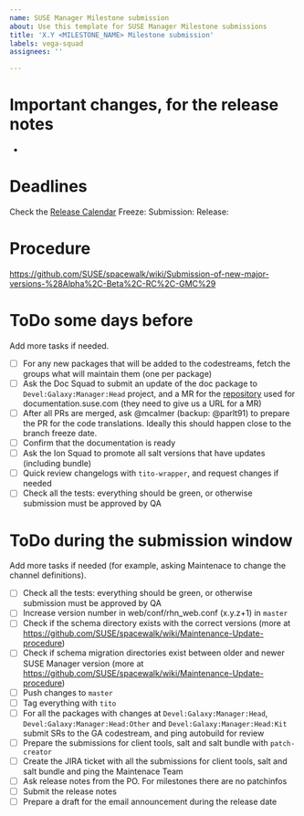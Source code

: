 ```yaml
---
name: SUSE Manager Milestone submission
about: Use this template for SUSE Manager Milestone submissions
title: 'X.Y <MILESTONE_NAME> Milestone submission'
labels: vega-squad
assignees: ''

---
```


# Important changes, for the release notes

- 

# Deadlines

Check the [Release Calendar](https://confluence.suse.com/display/SUSEMANAGER/Release+calendar)
Freeze: 
Submission: 
Release: 

# Procedure

https://github.com/SUSE/spacewalk/wiki/Submission-of-new-major-versions-%28Alpha%2C-Beta%2C-RC%2C-GMC%29

# ToDo some days before

Add more tasks if needed.

- [ ] For any new packages that will be added to the codestreams, fetch the groups what will maintain them (one per package)
- [ ] Ask the Doc Squad to submit an update of the doc package to `Devel:Galaxy:Manager:Head` project, and a MR for the [repository](https://gitlab.suse.de/susedoc/docserv-external-tree-suma) used for documentation.suse.com (they need to give us a URL for a MR)
- [ ] After all PRs are merged, ask @mcalmer (backup: @parlt91) to prepare the PR for the code translations. Ideally this should happen close to the branch freeze date.
- [ ] Confirm that the documentation is ready
- [ ] Ask the Ion Squad to promote all salt versions that have updates (including bundle)
- [ ] Quick review changelogs with `tito-wrapper`, and request changes if needed
- [ ] Check all the tests: everything should be green, or otherwise submission must be approved by QA

# ToDo during the submission window

Add more tasks if needed (for example, asking Maintenace to change the channel definitions).

- [ ] Check all the tests: everything should be green, or otherwise submission must be approved by QA
- [ ] Increase version number in web/conf/rhn_web.conf (x.y.z+1) in `master`
- [ ] Check if the schema directory exists with the correct versions (more at https://github.com/SUSE/spacewalk/wiki/Maintenance-Update-procedure)
- [ ] Check if schema migration directories exist between older and newer SUSE Manager version (more at https://github.com/SUSE/spacewalk/wiki/Maintenance-Update-procedure)
- [ ] Push changes to `master`
- [ ] Tag everything with `tito`
- [ ] For all the packages with changes at `Devel:Galaxy:Manager:Head`, `Devel:Galaxy:Manager:Head:Other` and `Devel:Galaxy:Manager:Head:Kit` submit SRs to the GA codestream, and ping autobuild for review 
- [ ] Prepare the submissions for client tools, salt and salt bundle with `patch-creator`
- [ ] Create the JIRA ticket with all the submissions for client tools, salt and salt bundle and ping the Maintenace Team
- [ ] Ask release notes from the PO. For milestones there are no patchinfos
- [ ] Submit the release notes
- [ ] Prepare a draft for the email announcement during the release date
